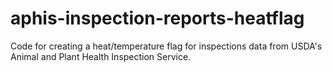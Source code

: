 # aphis-inspection-reports-heatflag
Code for creating a heat/temperature flag for inspections data from USDA's Animal and Plant Health Inspection Service.

